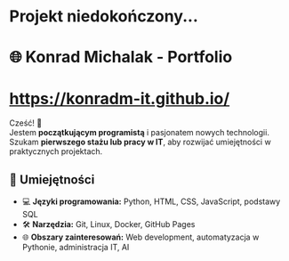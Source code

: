 # Projekt niedokończony...
# 🌐 Konrad Michalak - Portfolio
# https://konradm-it.github.io/

Cześć! 👋  
Jestem **początkującym programistą** i pasjonatem nowych technologii.  
Szukam **pierwszego stażu lub pracy w IT**, aby rozwijać umiejętności w praktycznych projektach.

## 🔧 Umiejętności
- 💻 **Języki programowania:** Python, HTML, CSS, JavaScript, podstawy SQL  
- 🛠 **Narzędzia:** Git, Linux, Docker,  GitHub Pages
- 🌐 **Obszary zainteresowań:** Web development, automatyzacja w Pythonie, administracja IT, AI